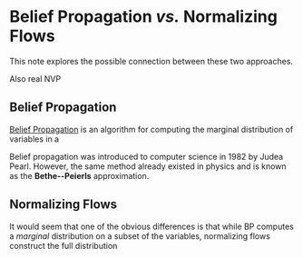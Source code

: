# Belief Propagation _vs._ Normalizing Flows

This note explores the possible connection between these two approaches.

Also real NVP

## Belief Propagation

[Belief Propagation](https://en.wikipedia.org/wiki/Belief_propagation) is an algorithm for computing the marginal distribution of variables in a

Belief propagation was introduced to computer science in 1982 by Judea Pearl. However, the same method already existed in physics and is known as the __Bethe--Peierls__ approximation.




## Normalizing Flows

It would seem that one of the obvious differences is that while BP computes a _marginal_ distribution on a subset of the variables, normalizing flows construct the full distribution
